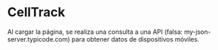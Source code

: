 # CellTrack
Al cargar la página, se realiza una consulta a una API (falsa: my-json-server.typicode.com) para obtener datos de dispositivos móviles.
